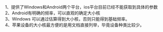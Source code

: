 1、提供了Windows和Android两个平台，ios平台目前已经不能获取到具体的参数  
2、Android有明确的频率，可以直观的确定大小核  
3、Windows 可以通过估算得到大小核，否则只能得到基础频率。  
4、苹果设备的大小核最方便的是用文档直接列举，毕竟设备种类比较少。  

